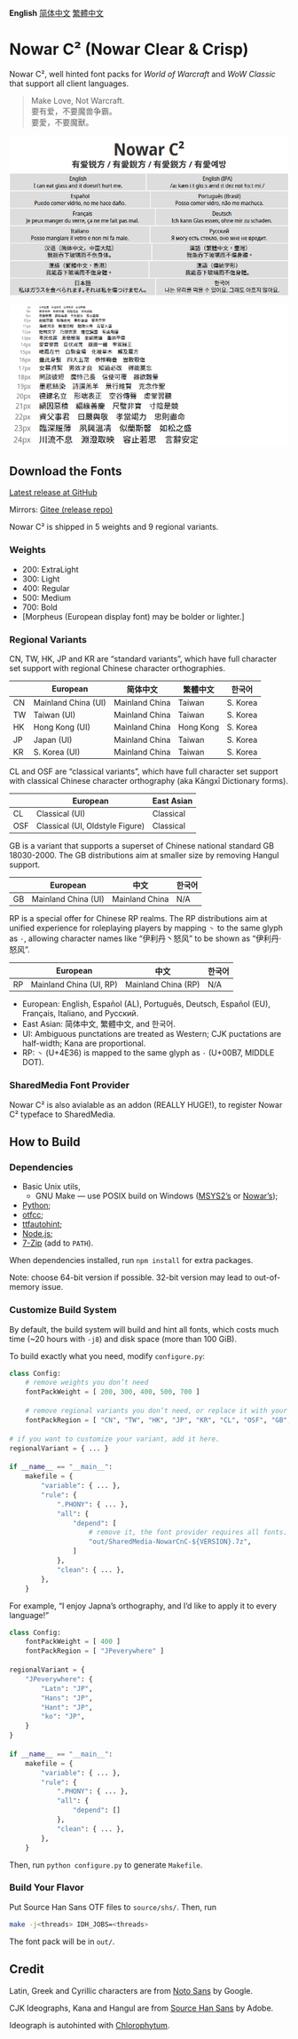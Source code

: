 **English** [简体中文](README-Hans.md) [繁體中文](README-Hant.md)

# Nowar C² (Nowar Clear & Crisp)

Nowar C², well hinted font packs for _World of Warcraft_ and _WoW Classic_ that support all client languages.

> Make Love, Not Warcraft.<br>
> 要有爱，不要魔兽争霸。<br>
> 要愛，不要魔獸。

![Nowar C²](poster/poster.png)

![Waterfall](poster/waterfall.png)

## Download the Fonts

[Latest release at GitHub](https://github.com/nowar-fonts/Nowar-CnC/releases)

Mirrors: [Gitee (release repo)](https://gitee.com/nowar-fonts/Nowar-CnC)

Nowar C² is shipped in 5 weights and 9 regional variants.

### Weights

* 200: ExtraLight
* 300: Light
* 400: Regular
* 500: Medium
* 700: Bold
* [Morpheus (European display font) may be bolder or lighter.]

### Regional Variants

CN, TW, HK, JP and KR are “standard variants”, which have full character set support with regional Chinese character orthographies.

|    | European            | 简体中文       | 繁體中文  | 한국어   |
| -- | ------------------- | -------------- | --------- | -------- |
| CN | Mainland China (UI) | Mainland China | Taiwan    | S. Korea |
| TW | Taiwan (UI)         | Mainland China | Taiwan    | S. Korea |
| HK | Hong Kong (UI)      | Mainland China | Hong Kong | S. Korea |
| JP | Japan (UI)          | Mainland China | Taiwan    | S. Korea |
| KR | S. Korea (UI)       | Mainland China | Taiwan    | S. Korea |

CL and OSF are “classical variants”, which have full character set support with classical Chinese character orthography (aka Kāngxī Dictionary forms).

|     | European                        | East Asian |
| --- | ------------------------------- | ---------- |
| CL  | Classical (UI)                  | Classical  |
| OSF | Classical (UI, Oldstyle Figure) | Classical  |

GB is a variant that supports a superset of Chinese national standard GB 18030-2000. The GB distributions aim at smaller size by removing Hangul support.

|    | European            | 中文           | 한국어 |
| -- | ------------------- | -------------- | ------ |
| GB | Mainland China (UI) | Mainland China | N/A    |

RP is a special offer for Chinese RP realms. The RP distributions aim at unified experience for roleplaying players by mapping `丶` to the same glyph as `·`, allowing character names like “伊利丹丶怒风” to be shown as “伊利丹·怒风”.

|    | European                | 中文                | 한국어 |
| -- | ----------------------- | ------------------- | ------ |
| RP | Mainland China (UI, RP) | Mainland China (RP) | N/A    |

* European: English, Español (AL), Português, Deutsch, Español (EU), Français, Italiano, and Русский.
* East Asian: 简体中文, 繁體中文, and 한국어.
* UI: Ambiguous punctations are treated as Western; CJK puctations are half-width; Kana are proportional.
* RP: `丶` (U+4E36) is mapped to the same glyph as `·` (U+00B7, MIDDLE DOT).

### SharedMedia Font Provider

Nowar C² is also avialable as an addon (REALLY HUGE!), to register Nowar C² typeface to SharedMedia.

## How to Build

### Dependencies

* Basic Unix utils,
  + GNU Make — use POSIX build on Windows ([MSYS2’s](https://www.msys2.org) or [Nowar’s](https://github.com/nowar-fonts/Toolchain-Windows-Build));
* [Python](https://www.python.org/);
* [otfcc](https://github.com/caryll/otfcc);
* [ttfautohint](https://www.freetype.org/ttfautohint/);
* [Node.js](https://nodejs.org/);
* [7-Zip](https://www.7-zip.org/) (add to `PATH`).

When dependencies installed, run `npm install` for extra packages.

Note: choose 64-bit version if possible. 32-bit version may lead to out-of-memory issue.

### Customize Build System

By default, the build system will build and hint all fonts, which costs much time (~20 hours with `-j8`) and disk space (more than 100 GiB).

To build exactly what you need, modify `configure.py`:
```python
class Config:
    # remove weights you don’t need
    fontPackWeight = [ 200, 300, 400, 500, 700 ]

    # remove regional variants you don’t need, or replace it with your variant.
    fontPackRegion = [ "CN", "TW", "HK", "JP", "KR", "CL", "OSF", "GB", "RP" ]

# if you want to customize your variant, add it here.
regionalVariant = { ... }

if __name__ == "__main__":
    makefile = {
        "variable": { ... },
        "rule": {
            ".PHONY": { ... },
            "all": {
                "depend": [
                    # remove it, the font provider requires all fonts.
                    "out/SharedMedia-NowarCnC-${VERSION}.7z",
                ]
            },
            "clean": { ... },
        },
    }
```

For example, “I enjoy Japna’s orthography, and I’d like to apply it to every language!”
```python
class Config:
    fontPackWeight = [ 400 ]
    fontPackRegion = [ "JPeverywhere" ]

regionalVariant = { 
    "JPeverywhere": {
        "Latn": "JP",
        "Hans": "JP",
        "Hant": "JP",
        "ko": "JP",
    }
}

if __name__ == "__main__":
    makefile = {
        "variable": { ... },
        "rule": {
            ".PHONY": { ... },
            "all": {
                "depend": []
            },
            "clean": { ... },
        },
    }
```

Then, run `python configure.py` to generate `Makefile`.

### Build Your Flavor

Put Source Han Sans OTF files to `source/shs/`. Then, run
```bash
make -j<threads> IDH_JOBS=<threads>
```

The font pack will be in `out/`.

## Credit

Latin, Greek and Cyrillic characters are from [Noto Sans](https://github.com/googlei18n/noto-fonts) by Google.

CJK Ideographs, Kana and Hangul are from [Source Han Sans](https://github.com/adobe-fonts/source-han-sans) by Adobe.

Ideograph is autohinted with [Chlorophytum](https://github.com/chlorophytum/Chlorophytum).
